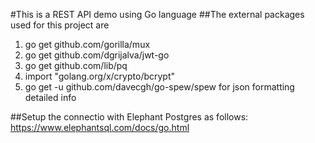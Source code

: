 #This is a REST API demo using Go language
##The external packages used for this project are
1. go get github.com/gorilla/mux
2. go get github.com/dgrijalva/jwt-go
3. go get github.com/lib/pq
4. import "golang.org/x/crypto/bcrypt"
5. go get -u github.com/davecgh/go-spew/spew for json formatting detailed info

##Setup the connectio with Elephant Postgres as follows:
https://www.elephantsql.com/docs/go.html
